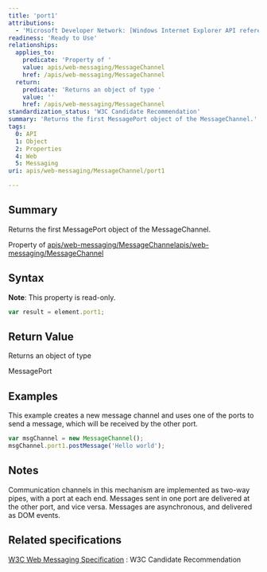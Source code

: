 ```yaml
---
title: 'port1'
attributions:
  - 'Microsoft Developer Network: [Windows Internet Explorer API reference Article](http://msdn.microsoft.com/en-us/library/ie/hh828809%28v=vs.85%29.aspx)'
readiness: 'Ready to Use'
relationships:
  applies_to:
    predicate: 'Property of '
    value: apis/web-messaging/MessageChannel
    href: /apis/web-messaging/MessageChannel
  return:
    predicate: 'Returns an object of type '
    value: ''
    href: /apis/web-messaging/MessageChannel
standardization_status: 'W3C Candidate Recommendation'
summary: 'Returns the first MessagePort object of the MessageChannel.'
tags:
  0: API
  1: Object
  2: Properties
  4: Web
  5: Messaging
uri: apis/web-messaging/MessageChannel/port1

---
```

## Summary

Returns the first MessagePort object of the MessageChannel.

Property of [apis/web-messaging/MessageChannel](/apis/web-messaging/MessageChannel)[apis/web-messaging/MessageChannel](/apis/web-messaging/MessageChannel)

## Syntax

**Note**: This property is read-only.

``` js
var result = element.port1;
```

## Return Value

Returns an object of type

MessagePort

## Examples

This example creates a new message channel and uses one of the ports to send a message, which will be received by the other port.

``` js
var msgChannel = new MessageChannel();
msgChannel.port1.postMessage('Hello world');
```

## Notes

Communication channels in this mechanism are implemented as two-way pipes, with a port at each end. Messages sent in one port are delivered at the other port, and vice versa. Messages are asynchronous, and delivered as DOM events.

## Related specifications

[W3C Web Messaging Specification](http://www.w3.org/TR/webmessaging/)
:   W3C Candidate Recommendation
